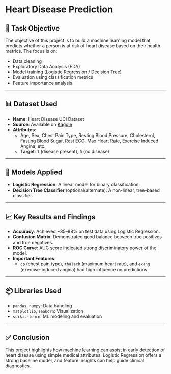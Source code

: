 
# Heart Disease Prediction

## 🎯 Task Objective

The objective of this project is to build a machine learning model that predicts whether a person is at risk of heart disease based on their health metrics. The focus is on:
- Data cleaning
- Exploratory Data Analysis (EDA)
- Model training (Logistic Regression / Decision Tree)
- Evaluation using classification metrics
- Feature importance analysis

---

## 📊 Dataset Used

- **Name**: Heart Disease UCI Dataset
- **Source**: Available on [Kaggle](https://www.kaggle.com/ronitf/heart-disease-uci)
- **Attributes**:
  - Age, Sex, Chest Pain Type, Resting Blood Pressure, Cholesterol, Fasting Blood Sugar, Rest ECG, Max Heart Rate, Exercise Induced Angina, etc.
  - **Target**: `1` (disease present), `0` (no disease)

---

## 🧠 Models Applied

- **Logistic Regression**: A linear model for binary classification.
- **Decision Tree Classifier** (optional/alternate): A non-linear, tree-based classifier.

---

## 📈 Key Results and Findings

- **Accuracy**: Achieved ~85–88% on test data using Logistic Regression.
- **Confusion Matrix**: Demonstrated good balance between true positives and true negatives.
- **ROC Curve**: AUC score indicated strong discriminatory power of the model.
- **Important Features**:
  - `cp` (chest pain type), `thalach` (maximum heart rate), and `exang` (exercise-induced angina) had high influence on predictions.

---

## 📦 Libraries Used

- `pandas`, `numpy`: Data handling
- `matplotlib`, `seaborn`: Visualization
- `scikit-learn`: ML modeling and evaluation

---

## ✅ Conclusion

This project highlights how machine learning can assist in early detection of heart disease using simple medical attributes. Logistic Regression offers a strong baseline model, and feature insights can help guide clinical diagnostics.
